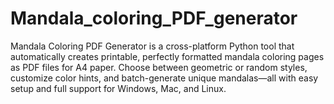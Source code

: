 # Mandala_coloring_PDF_generator
Mandala Coloring PDF Generator is a cross-platform Python tool that automatically creates printable, perfectly formatted mandala coloring pages as PDF files for A4 paper. Choose between geometric or random styles, customize color hints, and batch-generate unique mandalas—all with easy setup and full support for Windows, Mac, and Linux.
